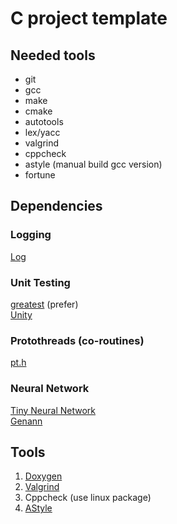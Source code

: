# C project template

## Needed tools

- git
- gcc
- make
- cmake
- autotools
- lex/yacc
- valgrind
- cppcheck
- astyle (manual build gcc version)
- fortune

## Dependencies

### Logging
[Log](https://github.com/rxi/log.c)

### Unit Testing
[greatest](https://github.com/silentbicycle/greatest) (prefer) <br/>
[Unity](https://github.com/ThrowTheSwitch/Unity)

### Protothreads (co-routines)
[pt.h](http://dunkels.com/adam/pt/)

### Neural Network
[Tiny Neural Network](https://github.com/glouw/tinn) <br/>
[Genann](https://github.com/codeplea/genann)

## Tools
1. [Doxygen](https://www.doxygen.nl/index.html) <br/>
2. [Valgrind](https://valgrind.org/)            <br/>
3. Cppcheck (use linux package)                 <br/>
4. [AStyle](http://astyle.sourceforge.net/)     <br/>
